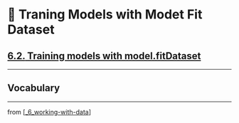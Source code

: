 # 🧮 Traning Models with Modet Fit Dataset

## [**6.2.** Training models with model.fitDataset](https://livebook.manning.com/book/deep-learning-with-javascript/chapter-6/73)

---

## **Vocabulary**

---
from [[_6_working-with-data]]

[//begin]: # "Autogenerated link references for markdown compatibility"
[_6_working-with-data]: ../_6_working-with-data.md "🧮 Working with Data"
[//end]: # "Autogenerated link references"